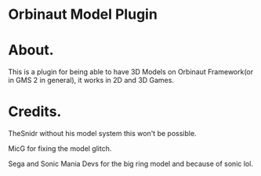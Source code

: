 # Orbinaut Model Plugin

# About.
This is a plugin for being able to have 3D Models on Orbinaut Framework(or in GMS 2 in general), it works in 2D and 3D Games.

# Credits.
TheSnidr without his model system this won't be possible.

MicG for fixing the model glitch.

Sega and Sonic Mania Devs for the big ring model and because of sonic lol.
